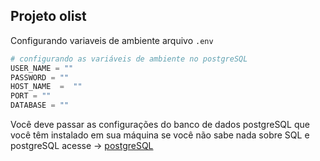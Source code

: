 ## Projeto olist 



Configurando variaveis de ambiente arquivo `.env` 
```python
# configurando as variáveis de ambiente no postgreSQL
USER_NAME = ""
PASSWORD = ""
HOST_NAME  =  ""
PORT = ""
DATABASE = "" 
```

Você deve passar as configurações do banco de dados postgreSQL que você têm instalado em sua máquina
se você não sabe nada sobre SQL e postgreSQL acesse -> <a href="https://www.postgresql.org/">postgreSQL</a> 
